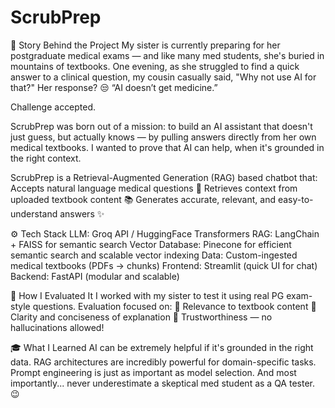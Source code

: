 # ScrubPrep
📖 Story Behind the Project
My sister is currently preparing for her postgraduate medical exams — and like many med students, she's buried in mountains of textbooks. One evening, as she struggled to find a quick answer to a clinical question, my cousin casually said, "Why not use AI for that?" Her response? 😒 “AI doesn’t get medicine.”

Challenge accepted.

ScrubPrep was born out of a mission: to build an AI assistant that doesn't just guess, but actually knows — by pulling answers directly from her own medical textbooks. I wanted to prove that AI can help, when it's grounded in the right context.

ScrubPrep is a Retrieval-Augmented Generation (RAG) based chatbot that:
Accepts natural language medical questions 💬
Retrieves context from uploaded textbook content 📚
Generates accurate, relevant, and easy-to-understand answers ✨

⚙️ Tech Stack
LLM: Groq API / HuggingFace Transformers
RAG: LangChain + FAISS for semantic search
Vector Database: Pinecone for efficient semantic search and scalable vector indexing
Data: Custom-ingested medical textbooks (PDFs → chunks)
Frontend: Streamlit (quick UI for chat)
Backend: FastAPI (modular and scalable)

🧪 How I Evaluated It
I worked with my sister to test it using real PG exam-style questions. Evaluation focused on:
📌 Relevance to textbook content
📌 Clarity and conciseness of explanation
📌 Trustworthiness — no hallucinations allowed!

🎓 What I Learned
AI can be extremely helpful if it's grounded in the right data.
RAG architectures are incredibly powerful for domain-specific tasks.
Prompt engineering is just as important as model selection.
And most importantly... never underestimate a skeptical med student as a QA tester. 😉
